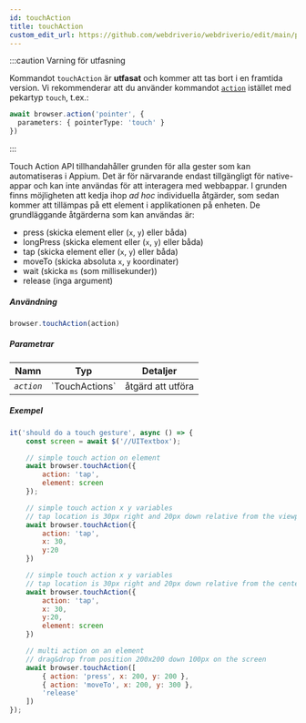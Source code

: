 ```yaml
---
id: touchAction
title: touchAction
custom_edit_url: https://github.com/webdriverio/webdriverio/edit/main/packages/webdriverio/src/commands/browser/touchAction.ts
---
```


:::caution Varning för utfasning

Kommandot `touchAction` är __utfasat__ och kommer att tas bort i en framtida version.
Vi rekommenderar att du använder kommandot [`action`](/docs/api/browser/action) istället med
pekartyp `touch`, t.ex.:

```ts
await browser.action('pointer', {
  parameters: { pointerType: 'touch' }
})
```

:::

Touch Action API tillhandahåller grunden för alla gester som kan automatiseras i Appium.
Det är för närvarande endast tillgängligt för native-appar och kan inte användas för att interagera med webbappar.
I grunden finns möjligheten att kedja ihop _ad hoc_ individuella åtgärder, som sedan kommer att
tillämpas på ett element i applikationen på enheten. De grundläggande åtgärderna som kan användas är:

- press (skicka element eller (`x`, `y`) eller båda)
- longPress (skicka element eller (`x`, `y`) eller båda)
- tap (skicka element eller (`x`, `y`) eller båda)
- moveTo (skicka absoluta `x`, `y` koordinater)
- wait (skicka `ms` (som millisekunder))
- release (inga argument)

##### Användning

```js
browser.touchAction(action)
```

##### Parametrar

<table>
  <thead>
    <tr>
      <th>Namn</th><th>Typ</th><th>Detaljer</th>
    </tr>
  </thead>
  <tbody>
    <tr>
      <td><code><var>action</var></code></td>
      <td>`TouchActions`</td>
      <td>åtgärd att utföra</td>
    </tr>
  </tbody>
</table>

##### Exempel

```js title="touchAction.js"
it('should do a touch gesture', async () => {
    const screen = await $('//UITextbox');

    // simple touch action on element
    await browser.touchAction({
        action: 'tap',
        element: screen
    });

    // simple touch action x y variables
    // tap location is 30px right and 20px down relative from the viewport
    await browser.touchAction({
        action: 'tap',
        x: 30,
        y:20
    })

    // simple touch action x y variables
    // tap location is 30px right and 20px down relative from the center of the element
    await browser.touchAction({
        action: 'tap',
        x: 30,
        y:20,
        element: screen
    })

    // multi action on an element
    // drag&drop from position 200x200 down 100px on the screen
    await browser.touchAction([
        { action: 'press', x: 200, y: 200 },
        { action: 'moveTo', x: 200, y: 300 },
        'release'
    ])
});
```